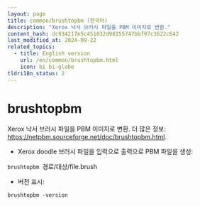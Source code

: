 ```yaml
---
layout: page
title: common/brushtopbm (한국어)
description: "Xerox 낙서 브러시 파일을 PBM 이미지로 변환."
content_hash: dc934217e5c451832d98155747bbf97c3622c642
last_modified_at: 2024-09-22
related_topics:
  - title: English version
    url: /en/common/brushtopbm.html
    icon: bi bi-globe
tldri18n_status: 2
---
```

# brushtopbm

Xerox 낙서 브러시 파일을 PBM 이미지로 변환.
더 많은 정보: <https://netpbm.sourceforge.net/doc/brushtopbm.html>.

- Xerox doodle 브러시 파일을 입력으로 출력으로 PBM 파일을 생성:

`brushtopbm `<span class="tldr-var badge badge-pill bg-dark-lm bg-white-dm text-white-lm text-dark-dm font-weight-bold">경로/대상/file.brush</span>

- 버전 표시:

`brushtopbm -version`
